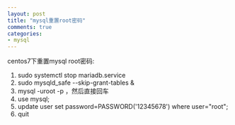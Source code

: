 ```yaml
---
layout: post
title: "mysql重置root密码"
comments: true
categories:
- mysql
---
```


centos7下重置mysql root密码:

1. sudo systemctl stop mariadb.service
1. sudo mysqld_safe --skip-grant-tables &
1. mysql -uroot -p ，然后直接回车
1. use mysql;
1. update user set password=PASSWORD('12345678') where user="root";
1. quit
